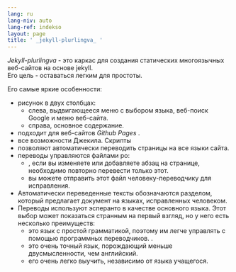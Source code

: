 ```yaml
---
lang: ru
lang-niv: auto
lang-ref: indekso
layout: page
title: ' _jekyll-plurlingva_ '
---
```


 _Jekyll-plurlingva_ - это каркас для создания статических многоязычных веб-сайтов на основе jekyll.  
Его цель - оставаться легким для простоты.

Его самые яркие особенности:
 * рисунок в двух столбцах:
   * слева, выдвигающееся меню с выбором языка, веб-поиск Google и меню веб-сайта.
   * справа, основное содержание.
 * подходит для веб-сайтов _Github Pages_ .
 * все возможности Джекила. Скрипты
 * позволяют автоматически переводить страницы на все языки сайта.
 * переводы управляются файлами po:
   * , если вы изменяете или добавляете абзац на странице, необходимо повторно перевести только этот.
   * вы можете отправить этот файл человеку-переводчику для исправления.
 * Автоматически переведенные тексты обозначаются разделом, который предлагает документ на языках, исправленных человеком.
 * Переводы используют эсперанто в качестве основного языка. Этот выбор может показаться странным на первый взгляд, но у него есть несколько преимуществ:
   * это язык с простой грамматикой, поэтому им легче управлять с помощью программных переводчиков. .
   * это очень точный язык, порождающий меньше двусмысленности, чем английский.
   * его очень легко выучить, независимо от языка учащегося.


